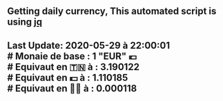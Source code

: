 ## Getting daily currency, This automated script is using [jq](https://stedolan.github.io/jq/)
## Last Update:  2020-05-29 à 22:00:01 </br># Monaie de base : 1 "EUR" 💶 </br> # Equivaut en 🇹🇳 à :  3.190122 </br> # Equivaut en 💵 à : 1.110185</br> # Equivaut en 🐱‍💻 à :  0.000118
